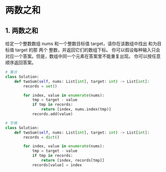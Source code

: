 # 两数之和


## 1. 两数之和
给定一个整数数组 nums 和一个整数目标值 target，请你在该数组中找出 和为目标值 target  的那 两个 整数，并返回它们的数组下标。
你可以假设每种输入只会对应一个答案。但是，数组中同一个元素在答案里不能重复出现。
你可以按任意顺序返回答案。

<!--more-->

```python
# 集合
class Solution:
    def twoSum(self, nums: List[int], target: int) -> List[int]:
        records = set()

        for index, value in enumerate(nums):
            tmp = target - value
            if tmp in records:
                return [index, nums.index(tmp)]
            records.add(value)

# 字典
class Solution:
    def twoSum(self, nums: List[int], target: int) -> List[int]:
        records = dict()

        for index, value in enumerate(nums):
            tmp = target - value
            if tmp in records:
                return [index, records[tmp]]
            records[value] = index

```

